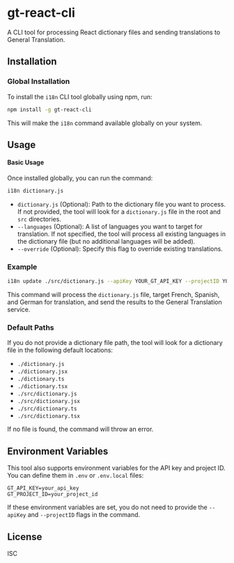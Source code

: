 # gt-react-cli

A CLI tool for processing React dictionary files and sending translations to General Translation.

## Installation

### Global Installation

To install the `i18n` CLI tool globally using npm, run:

```bash
npm install -g gt-react-cli
```

This will make the `i18n` command available globally on your system.

## Usage

#### Basic Usage

Once installed globally, you can run the command:

```bash
i18n dictionary.js
```

- `dictionary.js` (Optional): Path to the dictionary file you want to process. If not provided, the tool will look for a `dictionary.js` file in the root and `src` directories.
- `--languages` (Optional): A list of languages you want to target for translation. If not specified, the tool will process all existing languages in the dictionary file (but no additional languages will be added).
- `--override` (Optional): Specify this flag to override existing translations.

### Example

```bash
i18n update ./src/dictionary.js --apiKey YOUR_GT_API_KEY --projectID YOUR_GT_PROJECT_ID --languages fr es de
```

This command will process the `dictionary.js` file, target French, Spanish, and German for translation, and send the results to the General Translation service.

### Default Paths

If you do not provide a dictionary file path, the tool will look for a dictionary file in the following default locations:

- `./dictionary.js`
- `./dictionary.jsx`
- `./dictionary.ts`
- `./dictionary.tsx`
- `./src/dictionary.js`
- `./src/dictionary.jsx`
- `./src/dictionary.ts`
- `./src/dictionary.tsx`

If no file is found, the command will throw an error.

## Environment Variables

This tool also supports environment variables for the API key and project ID. You can define them in `.env` or `.env.local` files:

```env
GT_API_KEY=your_api_key
GT_PROJECT_ID=your_project_id
```

If these environment variables are set, you do not need to provide the `--apiKey` and `--projectID` flags in the command.

## License

ISC